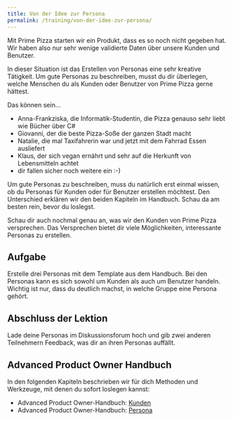 ```yaml
---
title: Von der Idee zur Persona
permalink: /training/von-der-idee-zur-persona/
---
```


Mit Prime Pizza starten wir ein Produkt, dass es so noch nicht gegeben hat. Wir haben also nur sehr wenige validierte Daten über unsere Kunden und Benutzer.

In dieser Situation ist das Erstellen von Personas eine sehr kreative Tätigkeit. Um gute Personas zu beschreiben, musst du dir überlegen, welche Menschen du als Kunden oder Benutzer von Prime Pizza gerne hättest.

Das können sein…

* Anna-Frankziska, die Informatik-Studentin, die Pizza genauso sehr liebt wie Bücher über C\#
* Giovanni, der die beste Pizza-Soße der ganzen Stadt macht
* Natalie, die mal Taxifahrerin war und jetzt mit dem Fahrrad Essen ausliefert
* Klaus, der sich vegan ernährt und sehr auf die Herkunft von Lebensmitteln achtet
* dir fallen sicher noch weitere ein :-)

Um gute Personas zu beschreiben, muss du natürlich erst einmal wissen, ob du Personas für Kunden oder für Benutzer erstellen möchtest.
Den Unterschied erklären wir den beiden Kapiteln im Handbuch. Schau da am besten rein, bevor du loslegst.

Schau dir auch nochmal genau an, was wir den Kunden von Prime Pizza versprechen.
Das Versprechen bietet dir viele Möglichkeiten, interessante Personas zu erstellen.

## Aufgabe

Erstelle drei Personas mit dem Template aus dem Handbuch.
Bei den Personas kann es sich sowohl um Kunden als auch um Benutzer handeln. Wichtig ist nur, dass du deutlich machst, in welche Gruppe eine Persona gehört.

## Abschluss der Lektion

Lade deine Personas im Diskussionsforum hoch und gib zwei anderen Teilnehmern Feedback, was dir an ihren Personas auffällt.

## Advanced Product Owner Handbuch

In den folgenden Kapiteln beschrieben wir für dich Methoden und Werkzeuge, mit denen du sofort loslegen kannst:

* Advanced Product Owner-Handbuch: [Kunden][1]
* Advanced Product Owner-Handbuch: [Persona][2]

[1]:	https://manual.advancedproductowner.com/customers/
[2]:	https://manual.advancedproductowner.com/persona/
